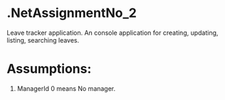 # .NetAssignmentNo_2
Leave tracker application. An console application for creating, updating, listing, searching leaves.

# Assumptions:
1. ManagerId 0 means No manager.
